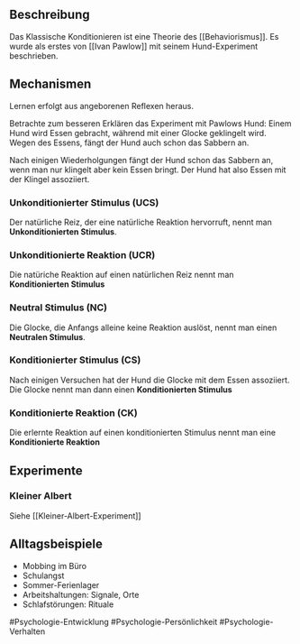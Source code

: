## Beschreibung
Das Klassische Konditionieren ist eine Theorie des [[Behaviorismus]]. Es wurde als erstes von [[Ivan Pawlow]] mit seinem Hund-Experiment beschrieben.

## Mechanismen
Lernen erfolgt aus angeborenen Reflexen heraus.

Betrachte zum besseren Erklären das Experiment mit Pawlows Hund:
Einem Hund wird Essen gebracht, während mit einer Glocke geklingelt wird.
Wegen des Essens, fängt der Hund auch schon das Sabbern an.

Nach einigen Wiederholgungen fängt der Hund schon das Sabbern an, wenn man nur klingelt aber kein Essen bringt. Der Hund hat also Essen mit der Klingel assoziiert.

### Unkonditionierter Stimulus (UCS)
Der natürliche Reiz, der eine natürliche Reaktion hervorruft, nennt man **Unkonditionierten Stimulus**.

### Unkonditionierte Reaktion (UCR)
Die natüriche Reaktion auf einen natürlichen Reiz nennt man **Konditionierten Stimulus**

### Neutral Stimulus (NC)
Die Glocke, die Anfangs alleine keine Reaktion auslöst, nennt man einen **Neutralen Stimulus**.

### Konditionierter Stimulus (CS)
Nach einigen Versuchen hat der Hund die Glocke mit dem Essen assoziiert. Die Glocke nennt man dann einen **Konditionierten Stimulus**

### Konditionierte Reaktion (CK)
Die erlernte Reaktion auf einen konditionierten Stimulus nennt man eine **Konditionierte Reaktion**


## Experimente
### Kleiner Albert
Siehe [[Kleiner-Albert-Experiment]]



## Alltagsbeispiele
- Mobbing im Büro
- Schulangst
- Sommer-Ferienlager
- Arbeitshaltungen: Signale, Orte
- Schlafstörungen: Rituale

#Psychologie-Entwicklung 
#Psychologie-Persönlichkeit 
#Psychologie-Verhalten 
